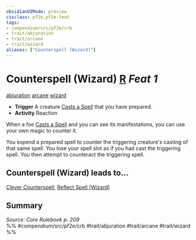 ```yaml
---
obsidianUIMode: preview
cssclass: pf2e,pf2e-feat
tags:
- compendium/src/pf2e/crb
- trait/abjuration
- trait/arcane
- trait/wizard
aliases: ["Counterspell (Wizard)"]
---
```

# Counterspell (Wizard)  [R](../../rules/core-rulebook/chapter-9-playing-the-game.md#Actions "Reaction") *Feat 1*  
[abjuration](../../rules/traits/abjuration.md)  [arcane](../../rules/traits/arcane.md)  [wizard](../../rules/traits/wizard.md)  

- **Trigger** A creature [Casts a Spell](../../rules/actions/cast-a-spell.md) that you have prepared.
- **Activity** Reaction

When a foe [Casts a Spell](../../rules/actions/cast-a-spell.md) and you can see its manifestations, you can use your own magic to counter it.

You expend a prepared spell to counter the triggering creature's casting of that same spell. You lose your spell slot as if you had cast the triggering spell. You then attempt to counteract the triggering spell.

## Counterspell (Wizard) leads to...

[Clever Counterspell](clever-counterspell.md), [Reflect Spell (Wizard)](reflect-spell-wizard.md)

## Summary

*Source: Core Rulebook p. 209*  
%% #compendium/src/pf2e/crb #trait/abjuration #trait/arcane #trait/wizard %%